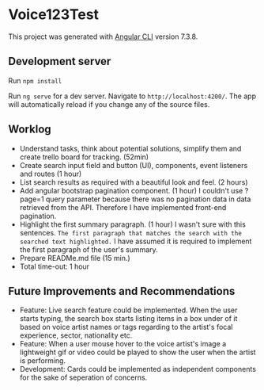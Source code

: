 # Voice123Test

This project was generated with [Angular CLI](https://github.com/angular/angular-cli) version 7.3.8.

## Development server

Run `npm install`

Run `ng serve` for a dev server. Navigate to `http://localhost:4200/`. The app will automatically reload if you change any of the source files.

## Worklog

- Understand tasks, think about potential solutions, simplify them and create trello board for tracking. (52min)
- Create search input field and button (UI), components, event listeners and routes (1 hour)
- List search results as required with a beautiful look and feel. (2 hours)
- Add angular bootstrap pagination component. (1 hour)
  I couldn't use ?page=1 query parameter because there was no pagination data in data retrieved from the API. Therefore I have implemented front-end pagination.
- Highlight the first summary paragraph. (1 hour)
  I wasn't sure with this sentences. `The first paragraph that matches the search with the searched text highlighted.` I have assumed it is required to implement the first paragraph of the user's summary.
- Prepare READMe.md file (15 min.)
- Total time-out: 1 hour

## Future Improvements and Recommendations

- Feature: Live search feature could be implemented. When the user starts typing, the search box starts listing items in a box under of it based on voice artist names or tags regarding to the artist's focal experience, sector, nationality etc.
- Feature: When a user mouse hover to the voice artist's image a lightweight gif or video could be played to show the user when the artist is performing.
- Development: Cards could be implemented as independent components for the sake of seperation of concerns.
